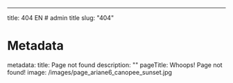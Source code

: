 ---
title: 404 EN  # admin title
slug: "404"
# Metadata
metadata: 
  title: Page not found
  description: ""
pageTitle: Whoops! Page not found!
image: /images/page_ariane6_canopee_sunset.jpg